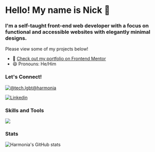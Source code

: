 # Hello! My name is Nick 👋
### I'm a self-taught front-end web developer with a focus on functional and accessible websites with elegantly minimal designs.

Please view some of my projects below!

- 🔭 [Check out my portfolio on Frontend Mentor](https://www.frontendmentor.io/profile/HarmoniaCodes)
- 😄 Pronouns: He/Him

### Let's Connect!

[![@tech.lgbt@harmonia](https://img.shields.io/mastodon/follow/109288643652940144?color=blue&domain=http%3A%2F%2Ftech.lgbt&logo=mastodon&logoColor=pink&style=for-the-badge)](https://tech.lgbt/web/@harmonia)

[![Linkedin](https://img.shields.io/badge/-LinkedIn-blue?style=for-the-badge)](https://www.linkedin.com/in/nick-johnson-88aa1320a)

### Skills and Tools
<picture>
<img src="https://skillicons.dev/icons?i=git,atom,bootstrap,css,figma,html,js,linux,visualstudio">
</picture>

### Stats
![Harmonia's GitHub stats](https://github-readme-stats.vercel.app/api/top-langs?username=harmoniacodes&theme=tokyonight&show_icons=true)

